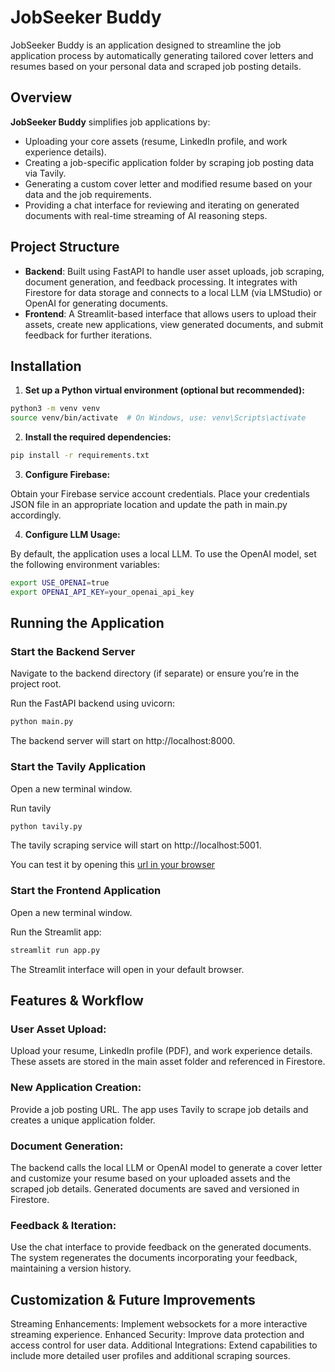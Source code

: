 # JobSeeker Buddy

JobSeeker Buddy is an application designed to streamline the job application process by automatically generating tailored cover letters and resumes based on your personal data and scraped job posting details.

## Overview

**JobSeeker Buddy** simplifies job applications by:

- Uploading your core assets (resume, LinkedIn profile, and work experience details).
- Creating a job-specific application folder by scraping job posting data via Tavily.
- Generating a custom cover letter and modified resume based on your data and the job requirements.
- Providing a chat interface for reviewing and iterating on generated documents with real-time streaming of AI reasoning steps.

## Project Structure

- **Backend**: Built using FastAPI to handle user asset uploads, job scraping, document generation, and feedback processing. It integrates with Firestore for data storage and connects to a local LLM (via LMStudio) or OpenAI for generating documents.
- **Frontend**: A Streamlit-based interface that allows users to upload their assets, create new applications, view generated documents, and submit feedback for further iterations.

## Installation

1. **Set up a Python virtual environment (optional but recommended):**

```bash
python3 -m venv venv
source venv/bin/activate  # On Windows, use: venv\Scripts\activate
```

2. **Install the required dependencies:**

```bash
pip install -r requirements.txt
```

3. **Configure Firebase:**

Obtain your Firebase service account credentials.
Place your credentials JSON file in an appropriate location and update the path in main.py accordingly.

4. **Configure LLM Usage:**

By default, the application uses a local LLM. To use the OpenAI model, set the following environment variables:

```bash
export USE_OPENAI=true
export OPENAI_API_KEY=your_openai_api_key
```

## Running the Application

### Start the Backend Server

Navigate to the backend directory (if separate) or ensure you’re in the project root.

Run the FastAPI backend using uvicorn:

```bash
python main.py
```

The backend server will start on http://localhost:8000.

### Start the Tavily Application

Open a new terminal window.

Run tavily

```bash
python tavily.py
```

The tavily scraping service will start on http://localhost:5001.

You can test it by opening this [url in your browser](http://localhost:5001/scrape?url=https://jobs.lever.co/aircall/75da108e-a859-4ea3-b7e8-0edc9fb0a1d6)

### Start the Frontend Application

Open a new terminal window.

Run the Streamlit app:

```bash
streamlit run app.py
```

The Streamlit interface will open in your default browser.

## Features & Workflow

### User Asset Upload:

Upload your resume, LinkedIn profile (PDF), and work experience details.
These assets are stored in the main asset folder and referenced in Firestore.

### New Application Creation:

Provide a job posting URL.
The app uses Tavily to scrape job details and creates a unique application folder.

### Document Generation:

The backend calls the local LLM or OpenAI model to generate a cover letter and customize your resume based on your uploaded assets and the scraped job details.
Generated documents are saved and versioned in Firestore.

### Feedback & Iteration:

Use the chat interface to provide feedback on the generated documents.
The system regenerates the documents incorporating your feedback, maintaining a version history.

## Customization & Future Improvements

Streaming Enhancements: Implement websockets for a more interactive streaming experience.
Enhanced Security: Improve data protection and access control for user data.
Additional Integrations: Extend capabilities to include more detailed user profiles and additional scraping sources.
